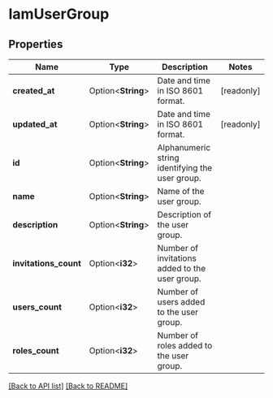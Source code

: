 # IamUserGroup

## Properties

Name | Type | Description | Notes
------------ | ------------- | ------------- | -------------
**created_at** | Option<**String**> | Date and time in ISO 8601 format. | [readonly]
**updated_at** | Option<**String**> | Date and time in ISO 8601 format. | [readonly]
**id** | Option<**String**> | Alphanumeric string identifying the user group. | 
**name** | Option<**String**> | Name of the user group. | 
**description** | Option<**String**> | Description of the user group. | 
**invitations_count** | Option<**i32**> | Number of invitations added to the user group. | 
**users_count** | Option<**i32**> | Number of users added to the user group. | 
**roles_count** | Option<**i32**> | Number of roles added to the user group. | 

[[Back to API list]](../README.md#documentation-for-api-endpoints) [[Back to README]](../README.md)


